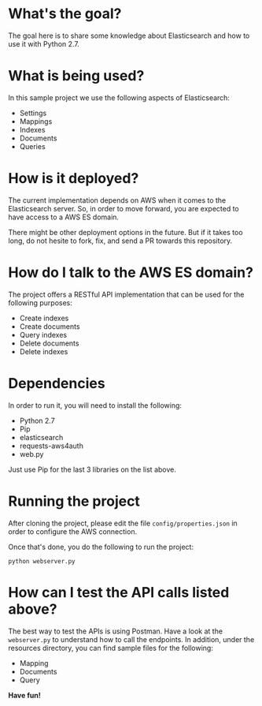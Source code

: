 # What's the goal?

The goal here is to share some knowledge about Elasticsearch and how to use it with Python 2.7.

# What is being used?

In this sample project we use the following aspects of Elasticsearch:

* Settings
* Mappings
* Indexes
* Documents
* Queries

# How is it deployed?

The current implementation depends on AWS when it comes to the Elasticsearch server. So, in order to move forward, you are expected to have access to a AWS ES domain.

There might be other deployment options in the future. But if it takes too long, do not hesite to fork, fix, and send a PR towards this repository.

# How do I talk to the AWS ES domain?

The project offers a RESTful API implementation that can be used for the following purposes:

* Create indexes
* Create documents
* Query indexes
* Delete documents
* Delete indexes

# Dependencies

In order to run it, you will need to install the following:

* Python 2.7
* Pip
* elasticsearch
* requests-aws4auth
* web.py

Just use Pip for the last 3 libraries on the list above.

# Running the project

After cloning the project, please edit the file ```config/properties.json``` in order to configure the AWS connection.

Once that's done, you do the following to run the project:

```
python webserver.py
```

# How can I test the API calls listed above?

The best way to test the APIs is using Postman. Have a look at the ```webserver.py``` to understand how to call the endpoints. In addition, under the resources directory, you can find sample files for the following:

* Mapping
* Documents
* Query

**Have fun!**
